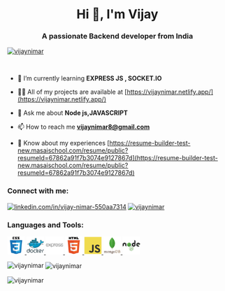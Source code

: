<h1 align="center">Hi 👋, I'm Vijay</h1>
<h3 align="center">A passionate Backend developer from India</h3>

<p align="left"> <a href="https://github.com/ryo-ma/github-profile-trophy"><img src="https://github-profile-trophy.vercel.app/?username=vijaynimar" alt="vijaynimar" /></a> </p>

<p align="left"> <a href="https://twitter.com/" target="blank"><img src="https://img.shields.io/twitter/follow/?logo=twitter&style=for-the-badge" alt="" /></a> </p>

- 🌱 I’m currently learning **EXPRESS JS , SOCKET.IO**

- 👨‍💻 All of my projects are available at [https://vijaynimar.netlify.app/](https://vijaynimar.netlify.app/)

- 💬 Ask me about **Node js,JAVASCRIPT**

- 📫 How to reach me **vijaynimar8@gmail.com**

- 📄 Know about my experiences [https://resume-builder-test-new.masaischool.com/resume/public?resumeId=67862a91f7b3074e9127867d](https://resume-builder-test-new.masaischool.com/resume/public?resumeId=67862a91f7b3074e9127867d)

<h3 align="left">Connect with me:</h3>
<p align="left">
<a href="https://linkedin.com/in/linkedin.com/in/vijay-nimar-550aa7314" target="blank"><img align="center" src="https://raw.githubusercontent.com/rahuldkjain/github-profile-readme-generator/master/src/images/icons/Social/linked-in-alt.svg" alt="linkedin.com/in/vijay-nimar-550aa7314" height="30" width="40" /></a>
<a href="https://instagram.com/vijaynimar" target="blank"><img align="center" src="https://raw.githubusercontent.com/rahuldkjain/github-profile-readme-generator/master/src/images/icons/Social/instagram.svg" alt="vijaynimar" height="30" width="40" /></a>
</p>

<h3 align="left">Languages and Tools:</h3>
<p align="left"> <a href="https://www.w3schools.com/css/" target="_blank" rel="noreferrer"> <img src="https://raw.githubusercontent.com/devicons/devicon/master/icons/css3/css3-original-wordmark.svg" alt="css3" width="40" height="40"/> </a> <a href="https://www.docker.com/" target="_blank" rel="noreferrer"> <img src="https://raw.githubusercontent.com/devicons/devicon/master/icons/docker/docker-original-wordmark.svg" alt="docker" width="40" height="40"/> </a> <a href="https://expressjs.com" target="_blank" rel="noreferrer"> <img src="https://raw.githubusercontent.com/devicons/devicon/master/icons/express/express-original-wordmark.svg" alt="express" width="40" height="40"/> </a> <a href="https://www.w3.org/html/" target="_blank" rel="noreferrer"> <img src="https://raw.githubusercontent.com/devicons/devicon/master/icons/html5/html5-original-wordmark.svg" alt="html5" width="40" height="40"/> </a> <a href="https://developer.mozilla.org/en-US/docs/Web/JavaScript" target="_blank" rel="noreferrer"> <img src="https://raw.githubusercontent.com/devicons/devicon/master/icons/javascript/javascript-original.svg" alt="javascript" width="40" height="40"/> </a> <a href="https://www.mongodb.com/" target="_blank" rel="noreferrer"> <img src="https://raw.githubusercontent.com/devicons/devicon/master/icons/mongodb/mongodb-original-wordmark.svg" alt="mongodb" width="40" height="40"/> </a> <a href="https://nodejs.org" target="_blank" rel="noreferrer"> <img src="https://raw.githubusercontent.com/devicons/devicon/master/icons/nodejs/nodejs-original-wordmark.svg" alt="nodejs" width="40" height="40"/> </a> </p>

<p><img align="left" src="https://github-readme-stats.vercel.app/api/top-langs?username=vijaynimar&show_icons=true&locale=en&layout=compact" alt="vijaynimar" /></p>

<p>&nbsp;<img align="center" src="https://github-readme-stats.vercel.app/api?username=vijaynimar&show_icons=true&locale=en" alt="vijaynimar" /></p>

<p><img align="center" src="https://github-readme-streak-stats.herokuapp.com/?user=vijaynimar&" alt="vijaynimar" /></p>
